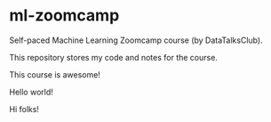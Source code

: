 # ml-zoomcamp
Self-paced Machine Learning Zoomcamp course (by DataTalksClub).

This repository stores my code and notes for the course.

This course is awesome!

Hello world!

Hi folks!
